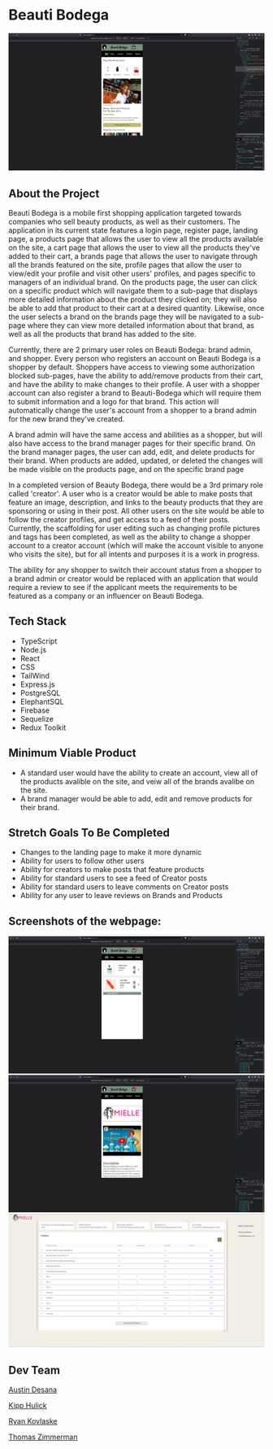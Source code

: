 # Beauti Bodega

![Images](beauti_bodega.PNG)


## About the Project

Beauti Bodega is a mobile first shopping application targeted towards companies who sell beauty products, as well as their customers. The application in its current state features a login page, register page, landing page, a products page that allows the user to view all the products available on the site, a cart page that allows the user to view all the products they've added to their cart, a brands page that allows the user to navigate through all the brands featured on the site, profile pages that allow the user to view/edit your profile and visit other users' profiles, and pages specific to managers of an individual brand. On the products page, the user can click on a specific product which will navigate them to a sub-page that displays more detailed information about the product they clicked on; they will also be able to add that product to their cart at a desired quantity. Likewise, once the user selects a brand on the brands page they will be navigated to a sub-page where they can view more detailed information about that brand, as well as all the products that brand has added to the site.

Currently, there are 2 primary user roles on Beauti Bodega: brand admin, and shopper. Every person who registers an account on Beauti Bodega is a shopper by default. Shoppers have access to viewing some authorization blocked sub-pages, have the ability to add/remove products from their cart, and have the ability to make changes to their profile. A user with a shopper account can also register a brand to Beauti-Bodega which will require them to submit information and a logo for that brand. This action will automatically change the user's account from a shopper to a brand admin for the new brand they've created.

A brand admin will have the same access and abilities as a shopper, but will also have access to the brand manager pages for their specific brand. On the brand manager pages, the user can add, edit, and delete products for their brand. When products are added, updated, or deleted the changes will be made visible on the products page, and on the specific brand page

In a completed version of Beauty Bodega, there would be a 3rd primary role called 'creator'. A user who is a creator would be able to make posts that feature an image, description, and links to the beauty products that they are sponsoring or using in their post. All other users on the site would be able to follow the creator profiles, and get access to a feed of their posts. Currently, the scaffolding for user editing such as changing profile pictures and tags has been completed, as well as the ability to change a shopper account to a creator account (which will make the account visible to anyone who visits the site), but for all intents and purposes it is a work in progress.

The ability for any shopper to switch their account status from a shopper to a brand admin or creator would be replaced with an application that would require a review to see if the applicant meets the requirements to be featured as a company or an influencer on Beauti Bodega.
## Tech Stack

* TypeScript
* Node.js
* React
* CSS
* TailWind
* Express.js
* PostgreSQL
* ElephantSQL
* Firebase
* Sequelize
* Redux Toolkit

## Minimum Viable Product

* A standard user would have the ability to create an account, view all of the products avalible on the site, and veiw all of the brands avalibe on the site. 
* A brand manager would be able to add, edit and remove products for their brand. 
## Stretch Goals To Be Completed

* Changes to the landing page to make it more dynamic
* Ability for users to follow other users
* Ability for creators to make posts that feature products
* Ability for standard users to see a feed of Creator posts
* Ability for standard users to leave comments on Creator posts
* Ability for any user to leave reviews on Brands and Products

## Screenshots of the webpage:

![Images](beauti_bodega1.PNG)
![Images](beauti_bodega2.PNG)
![Images](beauti_bodega3.PNG)


## Dev Team

[Austin Desana](https://github.com/adesana)

[Kipp Hulick](https://github.com/kippHulick)

[Ryan Kovlaske](https://github.com/Rkovl)

[Thomas Zimmerman](https://github.com/clintwestwords)

